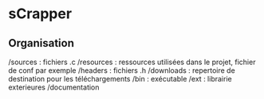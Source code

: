 # sCrapper
## Organisation
/sources : fichiers .c
/resources : ressources utilisées dans le projet, fichier de conf par exemple
/headers : fichiers .h
/downloads : repertoire de destination pour les téléchargements
/bin : exécutable
/ext : librairie exterieures
/documentation

